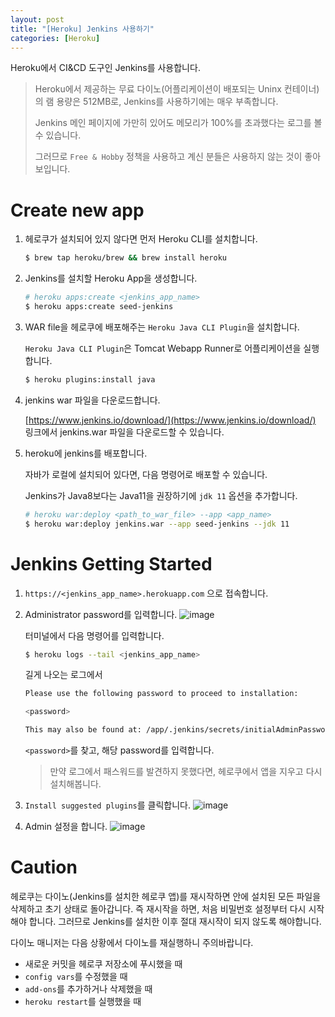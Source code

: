 ```yaml
---
layout: post
title: "[Heroku] Jenkins 사용하기"
categories: [Heroku]
---
```


Heroku에서 CI&CD 도구인 Jenkins를 사용합니다.

> Heroku에서 제공하는 무료 다이노(어플리케이션이 배포되는 Uninx 컨테이너)의 램 용량은 512MB로, Jenkins를 사용하기에는 매우 부족합니다. 
> 
> Jenkins 메인 페이지에 가만히 있어도 메모리가 100%를 초과했다는 로그를 볼 수 있습니다.
> 
> 그러므로 `Free & Hobby` 정책을 사용하고 계신 분들은 사용하지 않는 것이 좋아보입니다.
>

# Create new app

1. 헤로쿠가 설치되어 있지 않다면 먼저 Heroku CLI를 설치합니다.
   ```bash
   $ brew tap heroku/brew && brew install heroku
   ```

2. Jenkins를 설치할 Heroku App을 생성합니다.
   
   ```bash
   # heroku apps:create <jenkins_app_name>
   $ heroku apps:create seed-jenkins
   ```

3. WAR file을 헤로쿠에 배포해주는 `Heroku Java CLI Plugin`을 설치합니다.

   `Heroku Java CLI Plugin`은 Tomcat Webapp Runner로 어플리케이션을 실행합니다.

   ```bash
   $ heroku plugins:install java
   ```

4. jenkins war 파일을 다운로드합니다.

   [https://www.jenkins.io/download/](https://www.jenkins.io/download/) 링크에서 jenkins.war 파일을 다운로드할 수 있습니다.

5. heroku에 jenkins를 배포합니다.

   자바가 로컬에 설치되어 있다면, 다음 명령어로 배포할 수 있습니다.

   Jenkins가 Java8보다는 Java11을 권장하기에 `jdk 11` 옵션을 추가합니다.

   ```bash
   # heroku war:deploy <path_to_war_file> --app <app_name>
   $ heroku war:deploy jenkins.war --app seed-jenkins --jdk 11
   ```

# Jenkins Getting Started
1. `https://<jenkins_app_name>.herokuapp.com` 으로 접속합니다.
2. Administrator password를 입력합니다.
   ![image](https://user-images.githubusercontent.com/56301069/145724991-4b2c0e3a-0660-4a75-9be5-7c556a48e7bc.png)

   터미널에서 다음 명령어를 입력합니다.

   ```bash
   $ heroku logs --tail <jenkins_app_name>
   ```

   길게 나오는 로그에서
   
   ```bash
   Please use the following password to proceed to installation:
   
   <password>
   
   This may also be found at: /app/.jenkins/secrets/initialAdminPassword
   ```
   
   `<password>`를 찾고, 해당 password를 입력합니다.
   
   > 만약 로그에서 패스워드를 발견하지 못했다면, 헤로쿠에서 앱을 지우고 다시 설치해봅니다.
   >

3. `Install suggested plugins`를 클릭합니다.
   ![image](https://user-images.githubusercontent.com/56301069/145724996-4b16d5db-018d-4915-825b-5895bb26fc03.png)


4. Admin 설정을 합니다.
   ![image](https://user-images.githubusercontent.com/56301069/145724993-db0191a8-6263-41e8-8058-74d5b8bd8532.png)

# Caution
헤로쿠는 다이노(Jenkins를 설치한 헤로쿠 앱)를 재시작하면 안에 설치된 모든 파일을 삭제하고 초기 상태로 돌아갑니다. 즉 재시작을 하면, 처음 비밀번호 설정부터 다시 시작해야 합니다. 그러므로 Jenkins를 설치한 이후 절대 재시작이 되지 않도록 해야합니다.

다이노 매니저는 다음 상황에서 다이노를 재실행하니 주의바랍니다.

- 새로운 커밋을 헤로쿠 저장소에 푸시했을 때
- `config vars`를 수정했을 때
- `add-ons`를 추가하거나 삭제했을 때
- `heroku restart`를 실행했을 때
